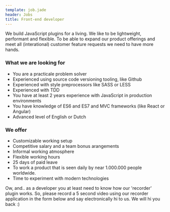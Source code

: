 ```yaml
---
template: job.jade
header: Jobs
title: Front-end developer
---
```


We build JavaScript plugins for a living. We like to be lightweight, performant and flexible. To be able to expand our product offerings and meet all (interational) customer feature requests we need to have more hands. 

### What we are looking for
- You are a practicale problem solver
- Experienced using source code versioning tooling, like Github
- Experienced with style preprocessors like SASS or LESS
- Experienced with TDD
- You have at least 2 years experience with JavaScript in production environments
- You have knowledge of ES6 and ES7 and MVC frameworks (like React or Angular)
- Advanced level of English or Dutch

### We offer

- Customizable working setup
- Competitive salary and a team bonus arangements
- Informal working atmosphere
- Flexible working hours
- 25 days of paid leave
- To work a product that is seen daily by near 1.000.000 people worldwide. 
- Time to experiment with modern technologies

Ow, and.. as a developer you at least need to know how our 'recorder' plugin works. So, please record a 5 second video using our recorder application in the form below and say electronically hi to us. We will hi you back :)